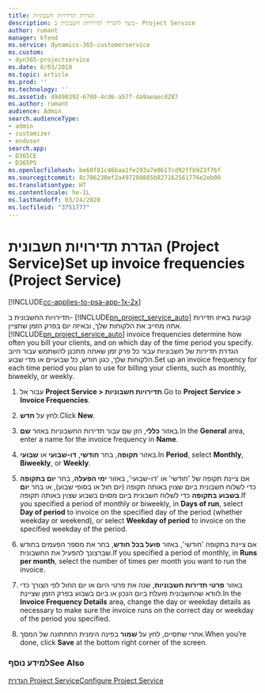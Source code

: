 ```yaml
---
title: הגדרת תדירויות חשבוניות
description: כיצד להגדיר תדירויות חשבונית ב- Project Service
author: rumant
manager: kfend
ms.service: dynamics-365-customerservice
ms.custom:
- dyn365-projectservice
ms.date: 8/03/2018
ms.topic: article
ms.prod: ''
ms.technology: ''
ms.assetid: 49498392-6780-4cd6-a57f-da9aeaecd287
ms.author: rumant
audience: Admin
search.audienceType:
- admin
- customizer
- enduser
search.app:
- D365CE
- D365PS
ms.openlocfilehash: be60f81c46baa1fe293a7e0617cd92ffb923f76f
ms.sourcegitcommit: 8c786230ef2a497280885b827162561776e2eb00
ms.translationtype: HT
ms.contentlocale: he-IL
ms.lasthandoff: 03/24/2020
ms.locfileid: "3751777"
---
```

# <a name="set-up-invoice-frequencies-project-service"></a><span data-ttu-id="83ebe-103">הגדרת תדירויות חשבונית (Project Service)</span><span class="sxs-lookup"><span data-stu-id="83ebe-103">Set up invoice frequencies (Project Service)</span></span>

[!INCLUDE[cc-applies-to-psa-app-1x-2x](../includes/cc-applies-to-psa-app-1x-2x.md)]

<span data-ttu-id="83ebe-104">תדירויות החשבונית ב- [!INCLUDE[pn_project_service_auto](../includes/pn-project-service-auto.md)] קובעת באיזו תדירות אתה מחייב את הלקוחות שלך, ובאיזה יום בפרק הזמן שתציין.</span><span class="sxs-lookup"><span data-stu-id="83ebe-104">[!INCLUDE[pn_project_service_auto](../includes/pn-project-service-auto.md)] invoice frequencies determine how often you bill your clients, and on which day of the time period you specify.</span></span> <span data-ttu-id="83ebe-105">הגדרת תדירות של חשבוניות עבור כל פרק זמן שאתה מתכנן להשתמש עבור חיוב הלקוחות שלך, כגון חודש, כל שבועיים או מדי שבוע.</span><span class="sxs-lookup"><span data-stu-id="83ebe-105">Set up an invoice frequency for each time period you plan to use for billing your clients, such as monthly, biweekly, or weekly.</span></span>  
  
1.  <span data-ttu-id="83ebe-106">עבור אל **Project Service > תדירויות חשבוניות**.</span><span class="sxs-lookup"><span data-stu-id="83ebe-106">Go to **Project Service > Invoice Frequencies**.</span></span>  
  
2.  <span data-ttu-id="83ebe-107">לחץ על **חדש**.</span><span class="sxs-lookup"><span data-stu-id="83ebe-107">Click **New**.</span></span>  
  
3.  <span data-ttu-id="83ebe-108">באזור **כללי**, הזן שם עבור תדירות החשבוניות באזור **שם**.</span><span class="sxs-lookup"><span data-stu-id="83ebe-108">In the **General** area, enter a name for the invoice frequency in **Name**.</span></span>  
  
4.  <span data-ttu-id="83ebe-109">באזור **תקופה**, בחר **חודשי**, **דו-שבועי** או **שבועי**.</span><span class="sxs-lookup"><span data-stu-id="83ebe-109">In **Period**, select **Monthly**, **Biweekly**, or **Weekly**.</span></span>  
  
5.  <span data-ttu-id="83ebe-110">אם ציינת תקופה של 'חודשי' או 'דו-שבועי', באזור **ימי הפעלה**, בחר **יום בתקופה** כדי לשלוח חשבונית ביום שצוין באותה תקופה (יום חול או בסופי שבוע), או בחר **יום בשבוע בתקופה** כדי לשלוח חשבונית ביום מסוים בשבוע שצוין באותה תקופה.</span><span class="sxs-lookup"><span data-stu-id="83ebe-110">If you specified a period of monthly or biweekly, in **Days of run**, select **Day of period** to invoice on the specified day of the period (whether weekday or weekend), or select **Weekday of period** to invoice on the specified weekday of the period.</span></span>  
  
6.  <span data-ttu-id="83ebe-111">אם ציינת בתקופה 'חודשי', באזור **פועל בכל חודש**, בחר את מספר הפעמים בחודש שברצונך להפעיל את החשבונית.</span><span class="sxs-lookup"><span data-stu-id="83ebe-111">If you specified a period of monthly, in **Runs per month**, select the number of times per month you want to run the invoice.</span></span>  
  
7.  <span data-ttu-id="83ebe-112">באזור **פרטי תדירות חשבוניות**, שנה את פרטי היום או יום החול לפי הצורך כדי לוודא שהחשבונית פועלת ביום הנכון או ביום בשבוע בפרק הזמן שציינת.</span><span class="sxs-lookup"><span data-stu-id="83ebe-112">In the **Invoice Frequency Details** area, change the day or weekday details as necessary to make sure the invoice runs on the correct day or weekday of the period you specified.</span></span>  
  
8.  <span data-ttu-id="83ebe-113">אחרי שתסיים, לחץ על **שמור** בפינה הימנית התחתונה של המסך.</span><span class="sxs-lookup"><span data-stu-id="83ebe-113">When you’re done, click **Save** at the bottom right corner of the screen.</span></span>  
  
### <a name="see-also"></a><span data-ttu-id="83ebe-114">למידע נוסף</span><span class="sxs-lookup"><span data-stu-id="83ebe-114">See Also</span></span>  
 [<span data-ttu-id="83ebe-115">הגדרת Project Service</span><span class="sxs-lookup"><span data-stu-id="83ebe-115">Configure Project Service</span></span>](../project-service/configure.md)
